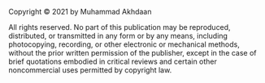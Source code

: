 Copyright © 2021 by Muhammad Akhdaan

All rights reserved. 
No part of this publication may be reproduced, distributed, or transmitted in any form or by any means, 
including photocopying, recording, or other electronic or mechanical methods, 
without the prior written permission of the publisher, 
except in the case of brief quotations embodied in critical reviews 
and certain other noncommercial uses permitted by copyright law. 

